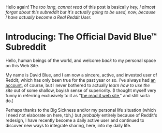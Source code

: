 Hello again! The *too long, cannot read* of this post is basically *hey, I almost forgot about this subreddit but it's actually going to be used, now, because I have actually become a Real Reddit User.*

# Introducing: The Official David Blue™ Subreddit

Hello, human beings of the world, and welcome *back* to my personal space on this Web Site.

My name is David Blue, and I am now a sincere, active, and invested user of Reddit, which has only been true for the past year or so. I've always had [an account](https://www.reddit.com/user/AsphaltApostle), of course, but I never bothered to actually *learn how to use the site* out of some shallow, boyish sense of superiority. (I thought myself very funny in referring exclusively to it as "[the read it web site](https://twitter.com/NeoYokel/status/1018237705719668736)," and still sorta do.)

Perhaps thanks to the Big Sickness and/or my personal life situation (which I need not elaborate on here, tbh,) but *probably* entirely because of Reddit's redesign, I have recently become a daily active user and continued to discover new ways to integrate sharing, here, into my daily life.